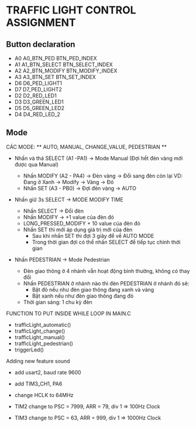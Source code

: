 # TRAFFIC LIGHT CONTROL ASSIGNMENT

## Button declaration
- A0 		A0_BTN_PED		BTN_PED_INDEX
- A1 		A1_BTN_SELECT	BTN_SELECT_INDEX
- A2 		A2_BTN_MODIFY	BTN_MODIFY_INDEX
- A3 		A3_BTN_SET		BTN_SET_INDEX
- D6 		D6_PED_LIGHT1
- D7 		D7_PED_LIGHT2
- D2 		D2_RED_LED1
- D3 		D3_GREEN_LED1
- D5 		D5_GREEN_LED2
- D4 		D4_RED_LED_2

## Mode 

CÁC MODE: ** AUTO, MANUAL, CHANGE_VALUE, PEDESTRIAN ** 

- Nhấn và thả SELECT (A1 -PA1) -> Mode Manual (Đợi hết đèn vàng mới được qua Manual)
	+ Nhấn MODIFY (A2 - PA4) -> Đèn vàng -> Đổi sang đèn còn lại 
		VD: Đang ở Xanh -> Modify -> Vàng -> Đỏ
	+ Nhấn SET (A3 - PB0) -> Đợi đèn vàng -> AUTO
	
- Nhấn giữ 3s SELECT -> MODE MODIFY TIME
	+ Nhấn SELECT -> Đổi đèn
	+ Nhấn MODIFY -> +1 value của đèn đó
	+ LONG_PRESSED_MODIFY + 10 value của đèn đó
	+ Nhấn SET thì mới áp dụng giá trị mới của đèn
		* Sau khi nhấn SET thì đợi 3 giây để về AUTO MODE
		* Trong thời gian đợi có thể nhấn SELECT để tiếp tục chỉnh thời gian

- Nhấn PEDESTRIAN -> Mode Pedestrian 
	+ Đèn giao thông ở 4 nhánh vẫn hoạt động bình thường, không có thay đổi
	+ Nhấn PEDESTRIAN ở nhánh nào thì đèn PEDESTRIAN ở nhánh đó sẽ:
		* Bật đỏ nếu như đèn giao thông đang xanh và vàng
		* Bật xanh nếu như đèn giao thông đang đỏ
	+ Thời gian sáng: 1 chu kỳ đèn

FUNCTION TO PUT INSIDE WHILE LOOP IN MAIN.C
- trafficLight_automatic()
- trafficLight_change()
- trafficLight_manual()
- trafficLight_pedestrian()
- triggerLed()


Adding new feature sound 

- add usart2, baud rate 9600
- add TIM3_CH1, PA6

- change HCLK to 64MHz
- TIM2 change to PSC = 7999, ARR = 79, div 1 => 100Hz Clock
- TIM3 change to PSC = 63, ARR = 999, div 1 => 1000Hz Clock

